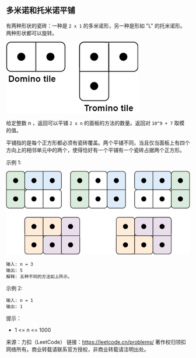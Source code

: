 ## 多米诺和托米诺平铺

有两种形状的瓷砖：一种是 `2 x 1` 的多米诺形，另一种是形如 "L" 的托米诺形。两种形状都可以旋转。

![](../images/790.domino-and-tromino-tiling.png)

给定整数 n ，返回可以平铺 `2 x n` 的面板的方法的数量。返回对 `10^9 + 7` 取模 的值。

平铺指的是每个正方形都必须有瓷砖覆盖。两个平铺不同，当且仅当面板上有四个方向上的相邻单元中的两个，使得恰好有一个平铺有一个瓷砖占据两个正方形。

示例 1:

![](../images/790.domino-and-tromino-tiling_1.png)
```
输入: n = 3
输出: 5
解释: 五种不同的方法如上所示。
```
示例 2:

```
输入: n = 1
输出: 1
```

提示：

* 1 <= n <= 1000

来源：力扣（LeetCode）
链接：https://leetcode.cn/problems/
著作权归领扣网络所有。商业转载请联系官方授权，非商业转载请注明出处。